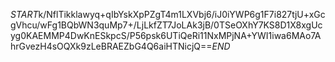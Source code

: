 $START$k/NflTikklawyq+qIbYskXpPZgT4m1LXVbj6/iJ0iYWP6g1F7i827tjU+xGcgVhcu/wFg1BQbWN3quMp7+/LjLkfZT7JoLAk3jB/0TSeOXhY7KS8D1X8xgUcyg0KAEMMP4DwKnESkpcS/P56psk6UTiQeRi11NxMPjNA+YWI1iwa6MAo7AhrGvezH4sOQXk9zLeBRAEZbG4Q6aiHTNicjQ==$END$